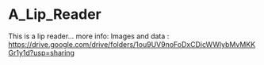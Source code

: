 # A_Lip_Reader
This is a lip reader... more info:
Images and data : https://drive.google.com/drive/folders/1ou9UV9noFoDxCDicWWlybMvMKKGr1y1d?usp=sharing
